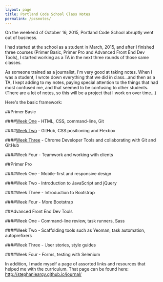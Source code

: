 ```yaml
---
layout: page
title: Portland Code School Class Notes
permalink: /pcsnotes/
---
```


On the weekend of October 16, 2015, Portland Code School abruptly went out of business.

I had started at the school as a student in March, 2015, and after I finished three courses (Primer Basic, Primer Pro and Advanced Front End Dev Tools), I started working as a TA in the next three rounds of those same classes.

As someone trained as a journalist, I'm very good at taking notes. When I was a student, I wrote down everything that we did in class...and then as a TA, I kept adding to my notes, paying special attention to the things that had most confused me, and that seemed to be confusing to other students. (There are a lot of notes, so this will be a project that I work on over time...)

Here's the basic framework: 

##Primer Basic

####<a href="../pcsnotes_c1_w1/">Week One</a> - HTML, CSS, command-line, Git

####<a href="../pcsnotes_c1_w2/">Week Two</a> - GitHub, CSS positioning and Flexbox

####<a href="../pcsnotes_c1_w3/">Week Three</a> - Chrome Developer Tools and collaborating with Git and GitHub

####Week Four - Teamwork and working with clients

##Primer Pro

####Week One - Mobile-first and responsive design

####Week Two - Introduction to JavaScript and jQuery

####Week Three - Introduction to Bootstrap

####Week Four - More Bootstrap

##Advanced Front End Dev Tools

####Week One - Command-line review, task runners, Sass

####Week Two - Scaffolding tools such as Yeoman, task automation, autoprefixers

####Week Three - User stories, style guides

####Week Four - Forms, testing with Selenium

In addition, I made myself a page of assorted links and resources that helped me with the curriculum. That page can be found here:   http://stephanieargy.github.io/journal/
